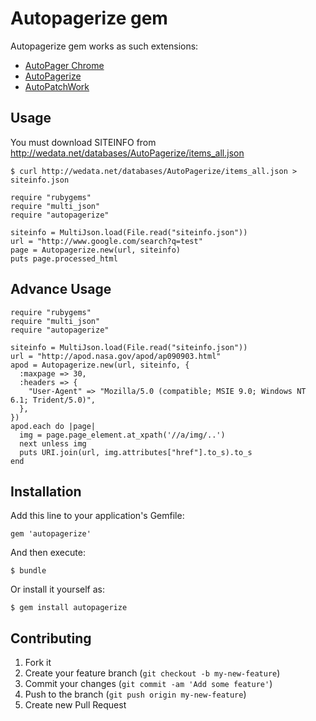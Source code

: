 # Autopagerize gem

Autopagerize gem works as such extensions:

- [AutoPager Chrome](https://chrome.google.com/webstore/detail/autopager-chrome/mmgagnmbebdebebbcleklifnobamjonh?hl=ja)
- [AutoPagerize](https://chrome.google.com/webstore/detail/autopagerize/igiofjhpmpihnifddepnpngfjhkfenbp)
- [AutoPatchWork](https://chrome.google.com/webstore/detail/autopatchwork/aeolcjbaammbkgaiagooljfdepnjmkfd?hl=ja)

## Usage

You must download SITEINFO from <http://wedata.net/databases/AutoPagerize/items_all.json>

    $ curl http://wedata.net/databases/AutoPagerize/items_all.json > siteinfo.json 

    require "rubygems"
    require "multi_json"
    require "autopagerize"

    siteinfo = MultiJson.load(File.read("siteinfo.json"))
    url = "http://www.google.com/search?q=test"
    page = Autopagerize.new(url, siteinfo)
    puts page.processed_html

## Advance Usage

    require "rubygems"
    require "multi_json"
    require "autopagerize"

    siteinfo = MultiJson.load(File.read("siteinfo.json"))
    url = "http://apod.nasa.gov/apod/ap090903.html"
    apod = Autopagerize.new(url, siteinfo, {
      :maxpage => 30,
      :headers => {
        "User-Agent" => "Mozilla/5.0 (compatible; MSIE 9.0; Windows NT 6.1; Trident/5.0)",
      },
    })
    apod.each do |page|
      img = page.page_element.at_xpath('//a/img/..')
      next unless img
      puts URI.join(url, img.attributes["href"].to_s).to_s
    end

## Installation

Add this line to your application's Gemfile:

    gem 'autopagerize'

And then execute:

    $ bundle

Or install it yourself as:

    $ gem install autopagerize


## Contributing

1. Fork it
2. Create your feature branch (`git checkout -b my-new-feature`)
3. Commit your changes (`git commit -am 'Add some feature'`)
4. Push to the branch (`git push origin my-new-feature`)
5. Create new Pull Request

